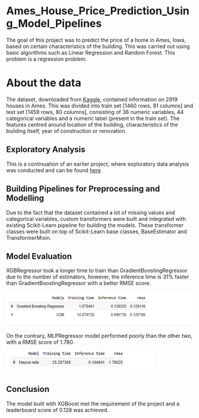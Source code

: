 # Ames_House_Price_Prediction_Using_Model_Pipelines

The goal of this project was to predict the price of a home in Ames, Iowa, based on certain characteristics of the building. This was carried out using basic algorithms such as Linear Regression and Random Forest. This problem is a regression problem.

# About the data
The dataset, downloaded from [Kaggle](https://www.kaggle.com/c/house-prices-advanced-regression-techniques), contained information on 2919 houses in Ames. This was divided into train set [1460 rows, 81 columns] and test set [1459 rows, 80 columns], consisting of 36 numeric variables, 44 categorical variables and a numeric label (present in the train set). The features centred around location of the building, characteristics of the building itself, year of construction or renovation.

## Exploratory Analysis
This is a continuation of an earlier project, where exploratory data analysis was conducted and can be found [here](https://github.com/adeyinkaoresanya/Ames-House_Price-Regression-Model/blob/main/Ames_HousePrice_prediction_EDA_FeatureEngineering.ipynb)

## Building Pipelines for Preprocessing and Modelling

Due to the fact that the dataset contained a lot of missing values and categorical variables, custom transformers  were built and integrated with existing Scikit-Learn pipeline for building the models. These transformer classes were built on top of Scikit-Learn base classes, BaseEstimator and TransformerMixin.

## Model Evaluation

XGBRegressor took a longer time to train than GradientBoostingRegressor due to the number of estimators, however, the inference time is 31% faster than GradientBoostingRegressor with a better RMSE score. 

![alt text](https://github.com/adeyinkaoresanya/Ames_House_Price_Prediction_Using_Model_Pipelines/blob/main/Images/Pipe_models_table.PNG "models table")


On the contrary, MLPRegressor model performed poorly than the other two, with a RMSE score of 1.780.


![alt text](https://github.com/adeyinkaoresanya/Ames_House_Price_Prediction_Using_Model_Pipelines/blob/main/Images/pipe_MLP_table.PNG "models table2")

## Conclusion
The model built with XGBoost met the requirement of the project and a leaderboard score of 0.128 was achieved.
